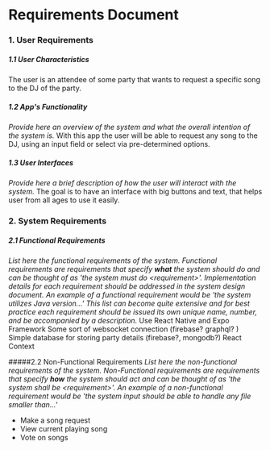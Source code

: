 # Requirements Document


### 1. User Requirements


##### 1.1 User Characteristics  
The user is an attendee of some party that wants to request a specific song to the DJ of the party.

##### 1.2 App's Functionality  
*Provide here an overview of the system and what the overall intention of the system is.*
With this app the user will be able to request any song to the DJ, using an input field or select via pre-determined options.
      
##### 1.3 User Interfaces   
*Provide here a brief description of how the user will interact with the system.*
The goal is to have an interface with big buttons and text, that helps user from all ages to use it easily.

### 2. System Requirements  


##### 2.1 Functional Requirements
*List here the functional requirements of the system. Functional requirements are requirements that specify __what__ the system should do and can be thought of as 'the system must do <requirement\>'. Implementation details for each requirement should be addressed in the system design document. An example of a functional requirement would be 'the system utilizes Java version...' This list can become quite extensive and for best practice each requirement should be issued its own unique name, number, and be accompanied by a description.*
Use React Native and Expo Framework
Some sort of websocket connection (firebase? graphql? )
Simple database for storing party details (firebase?, mongodb?)
React Context

#####2.2 Non-Functional Requirements
*List here the non-functional requirements of the system. Non-Functional requirements are requirements that specify __how__ the system should act and can be thought of as 'the system shall be <requirement\>'. An example of a non-functional requirement would be 'the system input should be able to handle any file smaller than...'*
- Make a song request
- View current playing song
- Vote on songs
